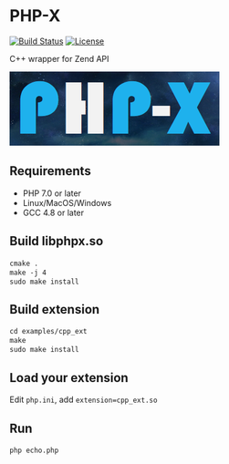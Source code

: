 # PHP-X

[![Build Status](https://api.travis-ci.org/swoole/PHP-X.svg)](https://travis-ci.org/swoole/PHP-X)
[![License](https://img.shields.io/badge/license-GPL3.0-blue.svg)](LICENSE)

C++ wrapper for Zend API

![PHP-X](logo.png)
 
## Requirements

- PHP 7.0 or later
- Linux/MacOS/Windows
- GCC 4.8 or later

## Build libphpx.so
```shell
cmake .
make -j 4
sudo make install
```

## Build extension
```shell
cd examples/cpp_ext
make 
sudo make install
```

## Load your extension
Edit `php.ini`, add `extension=cpp_ext.so`

## Run
```shell
php echo.php
```
